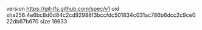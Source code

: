 version https://git-lfs.github.com/spec/v1
oid sha256:4e6bc8d0d84c2cd92988f3bccfdc501834c031ac786b6dcc2c9ce022db67b670
size 18633
